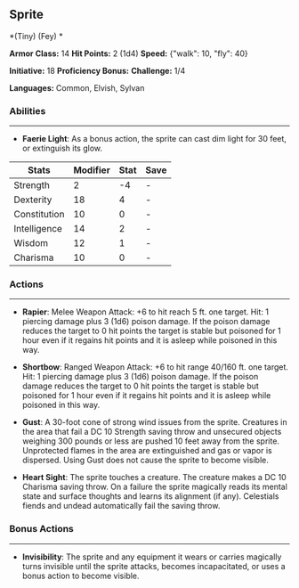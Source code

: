 ## Sprite
*(Tiny) (Fey) *

**Armor Class:** 14
**Hit Points:** 2 (1d4)
**Speed:** {"walk": 10, "fly": 40}

**Initiative:** 18
**Proficiency Bonus:**
**Challenge:** 1/4

**Languages:** Common, Elvish, Sylvan

### Abilities
 --- 
- **Faerie Light**: As a bonus action, the sprite can cast dim light for 30 feet, or extinguish its glow.



| Stats | Modifier | Stat | Save
| ---- | ---- | ---- | ---- |
| Strength | 2 | -4 | - |
| Dexterity | 18 | 4 | - |
| Constitution | 10 | 0 | - |
| Intelligence | 14 | 2 | - |
| Wisdom | 12 | 1 | - |
| Charisma | 10 | 0 | - |

### Actions
 --- 
- **Rapier**: Melee Weapon Attack: +6 to hit  reach 5 ft.  one target. Hit: 1 piercing damage plus 3 (1d6) poison damage. If the poison damage reduces the target to 0 hit points  the target is stable but poisoned for 1 hour  even if it regains hit points  and it is asleep while poisoned in this way.

- **Shortbow**: Ranged Weapon Attack: +6 to hit  range 40/160 ft.  one target. Hit: 1 piercing damage plus 3 (1d6) poison damage. If the poison damage reduces the target to 0 hit points  the target is stable but poisoned for 1 hour  even if it regains hit points  and it is asleep while poisoned in this way.

- **Gust**: A 30-foot cone of strong wind issues from the sprite. Creatures in the area that fail a DC 10 Strength saving throw  and unsecured objects weighing 300 pounds or less  are pushed 10 feet away from the sprite. Unprotected flames in the area are extinguished and gas or vapor is dispersed. Using Gust does not cause the sprite to become visible.

- **Heart Sight**: The sprite touches a creature. The creature makes a DC 10 Charisma saving throw. On a failure  the sprite magically reads its mental state and surface thoughts and learns its alignment (if any). Celestials  fiends  and undead automatically fail the saving throw.

### Bonus Actions
 --- 
- **Invisibility**: The sprite and any equipment it wears or carries magically turns invisible until the sprite attacks, becomes incapacitated, or uses a bonus action to become visible.

